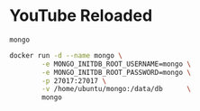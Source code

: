 # YouTube Reloaded

`mongo`

```bash
docker run -d --name mongo \
        -e MONGO_INITDB_ROOT_USERNAME=mongo \
        -e MONGO_INITDB_ROOT_PASSWORD=mongo \
        -p 27017:27017 \
        -v /home/ubuntu/mongo:/data/db      \
        mongo
```
